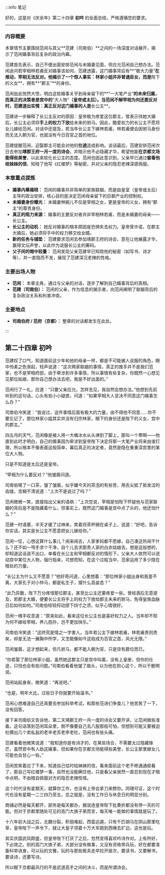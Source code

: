 :::info 笔记

好的，这是对《庆余年》第二十四章 **初吟** 的全面总结，严格遵循您的要求。

---

### **内容概要**

本章情节主要围绕范闲与其父**范建（司南伯）**之间的一场深度对话展开，揭示了范闲婚事背后复杂的政治内幕。

范建首先表示，自己不便出面安排范闲与未婚妻见面，但应允范闲自己想办法。范闲追问若宰相林若甫反对婚事该如何，范建透露，这门婚事背后有**“极大力量”**在推动，宰相无法反对。他揭示了一个惊人事实：林家小姐并非普通臣女，而是**陛下的义女**，拥有**“郡主”**的身份。

范闲由此恍然大悟，明白这桩婚事关乎到母亲留下的**“一大笔产业”**的未来归属，而真正的决策者是宫中的**“大人物”**（皇帝或太后）。当范闲不解宰相为何还要反对时，范建道出实情：真正反对这门婚事的人是**长公主**。

范建进一步解释了长公主反对的原因：皇帝极为疼爱这位郡主，曾表示待她大婚后，长公主必须将**手上的权力下放**给未来的驸马。因此，酷爱权力的长公主不愿将女儿嫁给范闲。对话中还提及，若当年长公主下嫁林若甫，林若甫便会因驸马身份而无法入朝为官，也就没有今日百官之首的地位。

范建提醒范闲，迎娶郡主可能会对他的**仕途**造成影响。谈话最后，范建安排范闲次日去参加**靖郡王府一月一度的诗会**，并暗示他不必隐藏才华，希望他能**在京都文场能得些美誉**，以此来软化长公主的态度。范闲也因此意识到，父亲早已通过**偷看他给妹妹的信**，知晓了他写《红楼梦》等秘密，并对父亲的隐忍老辣深感佩服。

### **本章重点提炼**

*   **婚事内幕揭晓：** 范闲的婚事并非简单的家族联姻，而是由皇室（皇帝或太后）主导的政治安排，核心目的是决定范闲母亲留下的巨额产业的控制权。
*   **未婚妻身份曝光：** 未婚妻林婉儿不仅是宰相之女，更是皇帝的义女，拥有“郡主”的尊贵身份。
*   **真正的阻力来源：** 婚事的主要反对者并非宰相林若甫，而是未婚妻的母亲——长公主。
*   **长公主的动机：** 她反对婚事的根本原因是恐惧失去权力。皇帝曾许诺，在郡主大婚后，她必须将手中的权力移交给女婿。
*   **新的任务与铺垫：** 范建要求范闲去参加靖郡王府的诗会，意在让他展露才华，赢得文坛声誉，以此作为说服长公主的筹码。
*   **父子间的暗中较量：** 范闲发现父亲范建早已知晓他的秘密（如写书、诗才等），并一直隐而不发，展现了范建深沉老辣的性格。

### **主要出场人物**

*   **范闲：** 本章主角，通过与父亲的对话，逐步了解到自己婚事背后的真相。
*   **范建（司南伯）：** 范闲的父亲，作为信息的揭示者，向范闲阐明了联姻背后的复杂政治关系和利害冲突。

### **主要地点**

*   **司南伯府 / 范府（京都）：** 整章的对话都发生在此处。

:::

## 第二十四章 **初吟**

范建叹了口气，知道面前这少年和他的母亲一样，都是不可能被人说服的角色，眼中怜柔之色渐起，轻声说道：“这次两家联姻的事情，真正的推手并不是我们范家，也不是宰相府邸，由于牵涉到许多事情，所以事情有些复杂，你既然一心想见见那位姑娘，那你自己想办法去吧，我是不好出面的。”

范闲行了一礼，应道：“只要父亲应允，怎样去见，我自然会想办法。”他想到先前听到的这句话，心头有些小小疑惑，问道：“如果宰相大人坚决不同意这门婚事怎么办？”

司南伯冷笑道：“我说过，这件事情后面有极大的力量，由不得他不同意……你不要忘记了，那位林家小姐其实并没有归宗林家，眼下的身份还是陛下的义女，宫中的郡主。”

四五月的天气，范闲像是被人用一大桶冰水从头淋到了脚上，那叫一个寒啊——他直到此时才明白，自己的婚事因为牵涉到皇帝陛下决定将那一大笔产业将来由谁打理，所以根本不像表面这般简单，幕后真正的决定者，竟然是隐在重重深宫里的某位大人物。

只是不知道是太后还是皇帝。

“宰相为什么要反对？”他皱眉问道。

司南伯喝了一口茶，皱了皱眉，似乎嫌今天的茶泡的有些苦，用舌尖抵了抵发涩的齿缝，含糊不清说道：“上次不是说过了吗？”

范闲微微一笑，直接指出父亲的语病：“上次您说，宰相是怕陛下怀疑他与范家联姻的背后是不是隐藏着什么，但事实上，既然这门婚事是宫中点了头的，他还怕什么？”

范建一时语塞，半天才缓了过神来，笑着将茶杯搁在桌子上，说道：“好吧，告诉你实话，其实是长公主不愿意把女儿嫁给你。”

范闲一怔，心想这算什么事儿？闹来闹去，人家爹妈都不愿嫁，自己凑这热闹干什么？还不如一甩手求个干净，自个儿去求那贵人家的白衣姑娘去。想是这般想的，却知道这话说不出口，单看在长公主和宰相都反对的情形下，父亲大人依然可以说动宫中某位大人物，强行指亲，可想而知，在这个过程当中，范家运用了多少隐在暗处的力量。

“长公主为什么又不愿意？”他好奇问道，心里想着：“那位林家小姐出身和我差不离，大家孔子对小仲马，都是私生子，摆什么高姿态？”

“此乃异数，陛下万分疼惜那位郡主，甚至比公主还要疼爱一些。曾经酒后无意提及，若郡主大婚，便要长公主将手上的权力下放给郡主未来的驸马，免得皇族血脉日后如何如何。”司南伯轻轻捋动颌下四寸之须，似乎心情很好。

范闲一摊手叹息道：“原来如此，看来这位长公主也是喜好权力之人。当年却不知为何不嫁给宰相，养儿抱孙，岂不更加快乐。”

司南伯冷笑道：“这终究是情之一字害人。当年若公主下嫁林若甫，林若甫贵则贵矣，却是无法一展胸中所学，又怎能像如今这般成为百官之首，风光无限。”

范闲皱眉，这才想起来，但凡驸马，都不能入朝为官，只是空有爵位而已。

“你若娶了那位林家小姐，虽然她这郡主只是宫中叫着，没有上皇册，但你的仕途，只怕也会有些问题。”司南伯看着他皱了眉头，以为他在担心这个，所以干脆明说。

范闲站起身来，微笑道：“再说吧。”

“也是，明年大比，过些日子你就要开始温书。”

范闲心想难道自己还真要去参加科举考试，和那些范进们争食儿？他苦笑了一下，没有回答。

接下来司南伯又告诉他，第二天靖郡王府一月一度的诗会又要开讲，让范闲做些准备。这句话落到范闲耳朵里，倒不像要自己去八股那般可怕，但想到可能又要被迫杜撰出几个卖私盐的老辛老苏老李老杜，范闲也有些头痛。

范建看着他微笑说道：“我知道你是有诗才的，在某些场合，不需要太过隐藏锋芒，虽然宫中有人助这婚事，但如果你在京都文场能得些美誉，长公主那里嫁女儿可能也会甘心一些。”

范闲苦笑着应了下来，知道自己往时给妹妹的信，看来面前这个老不修通通偷看了，那自己写红楼梦一事，自然也没能瞒住他，只是看父亲居然一直忍到现在才暗中点明，不由暗自佩服对方的隐忍老辣性情。

这个时代没有星期天，就算你工作，也没有上帝会拿刀来劈你。同理可证，这个时代也没有星期一二三四乃至五，总之就是，没有工作日与休息日的明显分别。

商铺必然是每天都开，部务是每天都办，据说连皇帝陛下批奏折都没有停一天的可能。但对于京都里随处可见的高门大族子弟而言，每天唯一能做的事情就是玩了。

十六年前大战之后，北魏分裂，积弱难起，西蛮远遁，只有千匹胡马在阴山那里吃草，皇帝陛下一声令下，就让大皇子领着十万大军跑到西陲去扩边，这也是玩。

其实庆国武风颇盛，但皇帝陛下打厌了之后，忽然变得喜欢吟诗作对。上有所好，下必效之。别的高门大族子弟，大部分没有做事，又没有资格带兵玩，好在都要准备科举进身，可以玩的文雅，玩的与那些贩夫走卒拉开层次，要读书，又要解书，要读诗，还要写诗。

所以眼下京都最风行的不是武道高手之间的决斗，而是所谓诗会。

